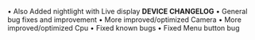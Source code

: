 • Also Added nightlight with Live display
********DEVICE CHANGELOG********
• General bug fixes and improvement
• More improved/optimized Camera 
• More improved/optimized Cpu
• Fixed known bugs
• Fixed Menu button bug
